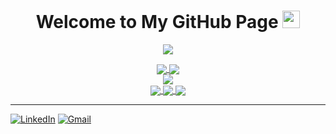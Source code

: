 <h1 align="center">
  Welcome to My GitHub Page
  <img src="https://media.giphy.com/media/hvRJCLFzcasrR4ia7z/giphy.gif" width="28">
</h1>

<p align="center">
  <img src="https://readme-typing-svg.herokuapp.com?font=Orbitron&color=%232AB11C&size=30&center=true&vCenter=true&lines=Hello+Friend+%F0%9F%91%BE;I+am+Ilkin+Mammadzada+%F0%9F%A4%A1;I+am+Game+Developer+%F0%9F%8E%AE">
</p>

<!--Statistics-->
<div align="center">
  <div align="center">
<a href="https://github.com/ilkinmammadzada220/github-profile-views-counter">
    <img align="center" src="https://komarev.com/ghpvc/?username=ilkinmammadzada220&color=f75c7e">
</a>
<a href="https://github.com/ilkinmammadzada220?tab=followers">
    <img align="center"  src="https://img.shields.io/github/followers/ilkinmammadzada220?style=flat-square&color=f75c7e">
</a>
  </div>

<div>
<img align="center" src="https://github-readme-stats.vercel.app/api?username=ilkinmammadzada220&show_icons=true&theme=midnight-purple" />
</div>
<a href="https://git.io/streak-stats">
  <img align="center" src="https://github-readme-streak-stats.herokuapp.com?user=ilkinmammadzada220&theme=midnight-purple&date_format=j%20M%5B%20Y%5D" />
</a>
<a href="https://github.com/anuraghazra/github-readme-stats">
  <img align="center" src="https://github-readme-stats.vercel.app/api/wakatime/?username=ilkinmammadzada220&show_icons=true&theme=midnight-purple" />
</a>
<a href="https://github.com/anuraghazra/github-readme-stats">
  <img align="center" src="https://github-readme-stats.vercel.app/api/top-langs/?username=ilkinmammadzada220&layout=compact&theme=midnight-purple" />
</a>
</div>
<hr />

[<img alt="LinkedIn" src="https://img.shields.io/badge/linkedin%20-%230077B5.svg?&style=for-the-badge&logo=linkedin&logoColor=white"/>](https://www.linkedin.com/in/ilkin-mammadzada-72a926145/) [<img alt="Gmail" src="https://img.shields.io/badge/@MILKIN9798@GMAİL.COM-D14836?style=for-the-badge&logo=gmail&logoColor=white" />](milkin9798@gmail.com)
